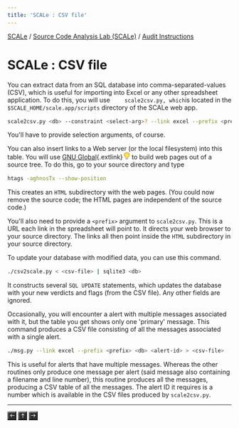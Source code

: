 ```yaml
---
title: 'SCALe : CSV file'
---
```

[SCALe](index.md) / [Source Code Analysis Lab (SCALe)](Welcome.md) / [Audit Instructions](Audit-Instructions.md)
<!-- <legal> -->
<!-- SCALe version r.6.2.2.2.A -->
<!--  -->
<!-- Copyright 2020 Carnegie Mellon University. -->
<!--  -->
<!-- NO WARRANTY. THIS CARNEGIE MELLON UNIVERSITY AND SOFTWARE ENGINEERING -->
<!-- INSTITUTE MATERIAL IS FURNISHED ON AN "AS-IS" BASIS. CARNEGIE MELLON -->
<!-- UNIVERSITY MAKES NO WARRANTIES OF ANY KIND, EITHER EXPRESSED OR -->
<!-- IMPLIED, AS TO ANY MATTER INCLUDING, BUT NOT LIMITED TO, WARRANTY OF -->
<!-- FITNESS FOR PURPOSE OR MERCHANTABILITY, EXCLUSIVITY, OR RESULTS -->
<!-- OBTAINED FROM USE OF THE MATERIAL. CARNEGIE MELLON UNIVERSITY DOES NOT -->
<!-- MAKE ANY WARRANTY OF ANY KIND WITH RESPECT TO FREEDOM FROM PATENT, -->
<!-- TRADEMARK, OR COPYRIGHT INFRINGEMENT. -->
<!--  -->
<!-- Released under a MIT (SEI)-style license, please see COPYRIGHT file or -->
<!-- contact permission@sei.cmu.edu for full terms. -->
<!--  -->
<!-- [DISTRIBUTION STATEMENT A] This material has been approved for public -->
<!-- release and unlimited distribution.  Please see Copyright notice for -->
<!-- non-US Government use and distribution. -->
<!--  -->
<!-- DM19-1274 -->
<!-- </legal> -->

SCALe : CSV file
=================

You can extract data from an SQL database into comma-separated-values
(CSV), which is useful for importing into Excel or any other spreadsheet
application. To do this, you will use `     scale2csv.py, which `is
located in the `$SCALE_HOME/scale.app/scripts` directory of the SCALe
web app.

```sh
scale2csv.py <db> --constraint <select-arg>? --link excel --prefix <prefix> > <csv-file>
```

You'll have to provide selection arguments, of course.

You can also insert links to a Web server (or the local filesystem) into
this table. You will use
[GNU Global](http://www.gnu.org/software/global/){.extlink}![(lightbulb)](images/icons/emoticons/lightbulb_on.png) to build
web pages out of a source tree. To do this, go to your source directory
and type

```sh
htags -aghnosTx --show-position
```

This creates an `HTML` subdirectory with the web pages. (You could now
remove the source code; the HTML pages are independent of the source
code.)

You'll also need to provide a `<prefix>` argument to `scale2csv.py`.
This is a URL each link in the spreadsheet will point to. It directs
your web browser to your source directory. The links all then point
inside the `HTML` subdirectory in your source directory.

To update your database with modified data, you can use this command.

```sh
./csv2scale.py < <csv-file> | sqlite3 <db>
```

It constructs several `SQL UPDATE` statements, which updates the
database with your new verdicts and flags (from the CSV file). Any other
fields are ignored.

Occasionally, you will encounter a alert with multiple messages
associated with it, but the table you get shows only one 'primary'
message. This command produces a CSV file consisting of all the messages
associated with a single alert.

```sh
./msg.py --link excel --prefix <prefix> <db> <alert-id> > <csv-file>
```

This is useful for alerts that have multiple messages. Whereas the
other routines only produce one message per alert (said message
also containing a filename and line number), this routine produces all
the messages, producing a CSV table of all the messages. The alert
ID it requires is a number which is available in the CSV files produced
by `scale2csv.py`.

------------------------------------------------------------------------

[![](attachments/arrow_left.png)](Cascading-Determinations-from-Old-Codebase-to-New-Codebase.md)
[![](attachments/arrow_up.png)](Audit-Instructions.md)
[![](attachments/arrow_right.png)](Emacs-ORG-files.md)
